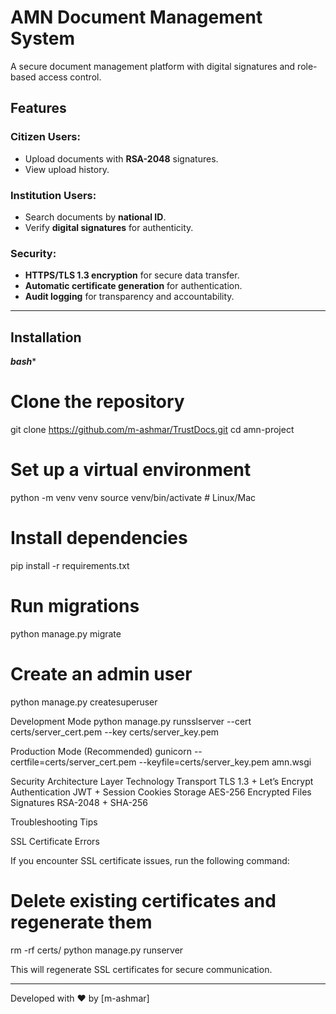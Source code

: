 # AMN Document Management System 

A secure document management platform with digital signatures and role-based access control.

##  Features
###  Citizen Users:
- Upload documents with **RSA-2048** signatures.
- View upload history.

###  Institution Users:
- Search documents by **national ID**.
- Verify **digital signatures** for authenticity.

###  Security:
- **HTTPS/TLS 1.3 encryption** for secure data transfer.
- **Automatic certificate generation** for authentication.
- **Audit logging** for transparency and accountability.

---

##  Installation
***bash****
# Clone the repository
git clone https://github.com/m-ashmar/TrustDocs.git
cd amn-project

# Set up a virtual environment
python -m venv venv
source venv/bin/activate  # Linux/Mac

# Install dependencies
pip install -r requirements.txt

# Run migrations
python manage.py migrate

# Create an admin user
python manage.py createsuperuser


 Development Mode
python manage.py runsslserver --cert certs/server_cert.pem --key certs/server_key.pem


 Production Mode (Recommended)
gunicorn --certfile=certs/server_cert.pem --keyfile=certs/server_key.pem amn.wsgi


 Security Architecture
Layer	Technology
Transport	TLS 1.3 + Let’s Encrypt
Authentication	JWT + Session Cookies
Storage	AES-256 Encrypted Files
Signatures	RSA-2048 + SHA-256



 Troubleshooting Tips 

SSL Certificate Errors

If you encounter SSL certificate issues, run the following command:
# Delete existing certificates and regenerate them
rm -rf certs/
python manage.py runserver

This will regenerate SSL certificates for secure communication.

------------------------------------------------
Developed with ❤️ by [m-ashmar]







